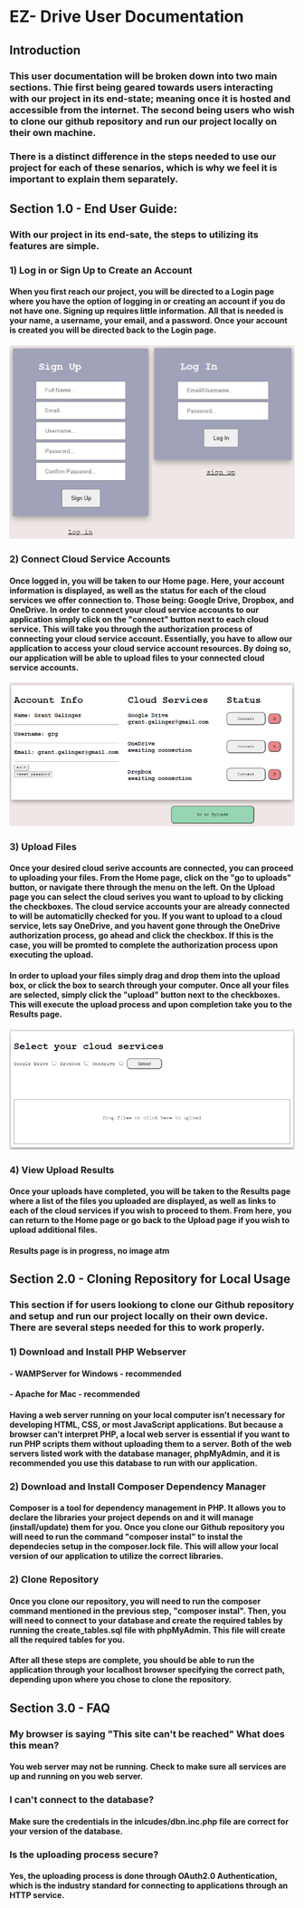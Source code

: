 # EZ- Drive User Documentation

## Introduction
### This user documentation will be broken down into two main sections. Thie first being geared towards users interacting with our project in its end-state; meaning once it is hosted and accessible from the internet. The second being users who wish to clone our github repository and run our project locally on their own machine. 

### There is a distinct difference in the steps needed to use our project for each of these senarios, which is why we feel it is important to explain them separately. 

## Section 1.0 - End User Guide:
### With our project in its end-sate, the steps to utilizing its features are simple.
### 1) Log in or Sign Up to Create an Account
#### When you first reach our project, you will be directed to a Login page where you have the option of logging in or creating an account if you do not have one. Signing up requires little information. All that is needed is your name, a username, your email, and a password. Once your account is created you will be directed back to the Login page. 

![Home](../Resources/Images/loginsignup.jpg)


### 2) Connect Cloud Service Accounts
#### Once logged in, you will be taken to our Home page. Here, your account information is displayed, as well as the status for each of the cloud services we offer connection to. Those being: Google Drive, Dropbox, and OneDrive. In order to connect your cloud service accounts to our application simply click on the "connect" button next to each cloud service. This will take you through the authorization process of connecting your cloud service account. Essentially, you have to allow our application to access your cloud service account resources. By doing so, our application will be able to upload files to your connected cloud service accounts.

![Home](../Resources/Images/home.png)

### 3) Upload Files
#### Once your desired cloud serive accounts are connected, you can proceed to uploading your files. From the Home page, click on the "go to uploads" button, or navigate there through the menu on the left. On the Upload page you can select the cloud serives you want to upload to by clicking the checkboxes. The cloud service accounts your are already connected to will be automaticlly checked for you. If you want to upload to a cloud service, lets say OneDrive, and you havent gone through the OneDrive authorization process, go ahead and click the checkbox. If this is the case, you will be promted to complete the authorization process upon executing the upload.

#### In order to upload your files simply drag and drop them into the upload box, or click the box to search through your computer. Once all your files are selected, simply click the "upload" button next to the checkboxes. This will execute the upload process and upon completion take you to the Results page. 

![Uploads](../Resources/Images/upload.png)


### 4) View Upload Results
#### Once your uploads have completed, you will be taken to the Results page where a list of the files you uploaded are displayed, as well as links to each of the cloud services if you wish to proceed to them. From here, you can return to the Home page or go back to the Upload page if you wish to upload additional files. 

#### Results page is in progress, no image atm


## Section 2.0 - Cloning Repository for Local Usage
### This section if for users lookiong to clone our Github repository and setup and run our project locally on their own device. There are several steps needed for this to work properly.
### 1) Download and Install PHP Webserver
#### - WAMPServer for Windows - recommended
#### - Apache for Mac - recommended
#### Having a web server running on your local computer isn’t necessary for developing HTML, CSS, or most JavaScript applications. But because a browser can’t interpret PHP, a local web server is essential if you want to run PHP scripts them without uploading them to a server. Both of the web servers listed work with the database manager, phpMyAdmin, and it is recommended you use this database to run with our application.

### 2) Download and Install Composer Dependency Manager
#### Composer is a tool for dependency management in PHP. It allows you to declare the libraries your project depends on and it will manage (install/update) them for you. Once you clone our Github repository you will need to run the command "composer instal" to instal the dependecies setup in the composer.lock file. This will allow your local version of our application to utilize the correct libraries.

### 2) Clone Repository
#### Once you clone our repository, you will need to run the composer command mentioned in the previous step, "composer instal". Then, you will need to connect to your database and create the required tables by running the create_tables.sql file with phpMyAdmin. This file will create all the required tables for you. 

#### After all these steps are complete, you should be able to run the application through your localhost browser specifying the correct path, depending upon where you chose to clone the repository.


## Section 3.0 - FAQ

### My browser is saying "This site can't be reached" What does this mean? 
#### You web server may not be running. Check to make sure all services are up and running on you web server.

### I can't connect to the database?
#### Make sure the credentials in the inlcudes/dbn.inc.php file are correct for your version of the database.

### Is the uploading process secure?
#### Yes, the uploading process is done through OAuth2.0 Authentication, which is the industry standard for connecting to applications through an HTTP service. 

